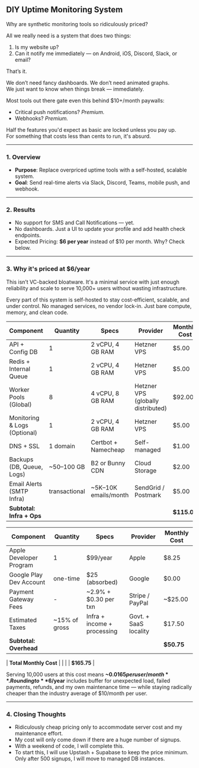 ## DIY Uptime Monitoring System

Why are synthetic monitoring tools so ridiculously priced?

All we really need is a system that does two things:

1. Is my website up?  
2. Can it notify me immediately — on Android, iOS, Discord, Slack, or email?

That’s it.

We don’t need fancy dashboards. We don’t need animated graphs.  
We just want to know when things break — immediately.

Most tools out there gate even this behind $10+/month paywalls:

- Critical push notifications? *Premium.*  
- Webhooks? *Premium.*

Half the features you'd expect as basic are locked unless you pay up.  
For something that costs less than cents to run, it's absurd.

---

### 1. **Overview**

- **Purpose**: Replace overpriced uptime tools with a self-hosted, scalable system.
- **Goal**: Send real-time alerts via Slack, Discord, Teams, mobile push, and webhook.

---

### 2. **Results**

- No support for SMS and Call Notifications — yet.
- No dashboards. Just a UI to update your profile and add health check endpoints.
- Expected Pricing: **$6 per year** instead of $10 per month. Why? Check below.

---

### 3. **Why it's priced at $6/year**

This isn’t VC-backed bloatware. It's a minimal service with just enough reliability and scale to serve 10,000+ users without wasting infrastructure.

Every part of this system is self-hosted to stay cost-efficient, scalable, and under control. No managed services, no vendor lock-in. Just bare compute, memory, and clean code.

| Component                   | Quantity       | Specs                      | Provider                          | Monthly Cost |
|-----------------------------|----------------|-----------------------------|-----------------------------------|--------------|
| API + Config DB             | 1              | 2 vCPU, 4 GB RAM            | Hetzner VPS                       | $5.00        |
| Redis + Internal Queue      | 1              | 2 vCPU, 4 GB RAM            | Hetzner VPS                       | $5.00        |
| Worker Pools (Global)       | 8              | 4 vCPU, 8 GB RAM            | Hetzner VPS (globally distributed)| $92.00       |
| Monitoring & Logs (Optional)| 1              | 2 vCPU, 4 GB RAM            | Hetzner VPS                       | $5.00        |
| DNS + SSL                   | 1 domain       | Certbot + Namecheap         | Self-managed                      | $1.00        |
| Backups (DB, Queue, Logs)   | ~50–100 GB     | B2 or Bunny CDN             | Cloud Storage                     | $2.00        |
| Email Alerts (SMTP Infra)   | transactional  | ~5K–10K emails/month        | SendGrid / Postmark               | $5.00        |
| **Subtotal: Infra + Ops**   |                |                             |                                   | **$115.00**  |

| Component                   | Quantity       | Specs                      | Provider                          | Monthly Cost |
|-----------------------------|----------------|-----------------------------|-----------------------------------|--------------|
| Apple Developer Program     | 1              | $99/year                    | Apple                             | $8.25        |
| Google Play Dev Account     | one-time       | $25 (absorbed)              | Google                            | $0.00        |
| Payment Gateway Fees        | -              | ~2.9% + $0.30 per txn       | Stripe / PayPal                   | ~$25.00      |
| Estimated Taxes             | ~15% of gross  | Infra + income + processing | Govt. + SaaS locality             | $17.50       |
| **Subtotal: Overhead**      |                |                             |                                   | **$50.75**   |

| **Total Monthly Cost**      |                |                             |                                   | **$165.75**  |

Serving 10,000 users at this cost means **~$0.0165 per user/month**.  
Rounding to **$6/year** includes buffer for unexpected load, failed payments, refunds, and my own maintenance time — while staying radically cheaper than the industry average of $10/month per user.

---

### 4. **Closing Thoughts**

- Ridiculously cheap pricing only to accommodate server cost and my maintenance effort.  
- My cost will only come down if there are a huge number of signups.  
- With a weekend of code, I will complete this.  
- To start this, I will use Upstash + Supabase to keep the price minimum. Only after 500 signups, I will move to managed DB instances.
